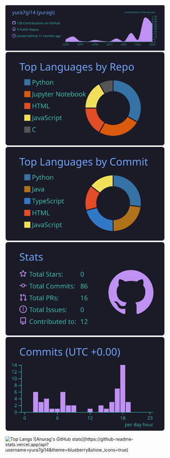 
[![](https://raw.githubusercontent.com/yura7gi14/yura7gi14/master/profile-summary-card-output/tokyonight/0-profile-details.svg)](https://github.com/vn7n24fzkq/github-profile-summary-cards)
[![](https://raw.githubusercontent.com/yura7gi14/yura7gi14/master/profile-summary-card-output/tokyonight/1-repos-per-language.svg)](https://github.com/vn7n24fzkq/github-profile-summary-cards) [![](https://raw.githubusercontent.com/yura7gi14/yura7gi14/master/profile-summary-card-output/tokyonight/2-most-commit-language.svg)](https://github.com/vn7n24fzkq/github-profile-summary-cards)
[![](https://raw.githubusercontent.com/yura7gi14/yura7gi14/master/profile-summary-card-output/tokyonight/3-stats.svg)](https://github.com/vn7n24fzkq/github-profile-summary-cards) [![](https://raw.githubusercontent.com/yura7gi14/yura7gi14/master/profile-summary-card-output/tokyonight/4-productive-time.svg)](https://github.com/vn7n24fzkq/github-profile-summary-cards)

<p align="left"> 
  <img alt = "Top Langs" height = "165px" src = "https://github-readme-stats.vercel.app/api/top-langs/?username=yura7gi14&layout=compact&show_icons=true&theme=tokyonight" />
 ![Anurag's GitHub stats](https://github-readme-stats.vercel.app/api?username=yura7gi14&theme=blueberry&show_icons=true)
</p>

